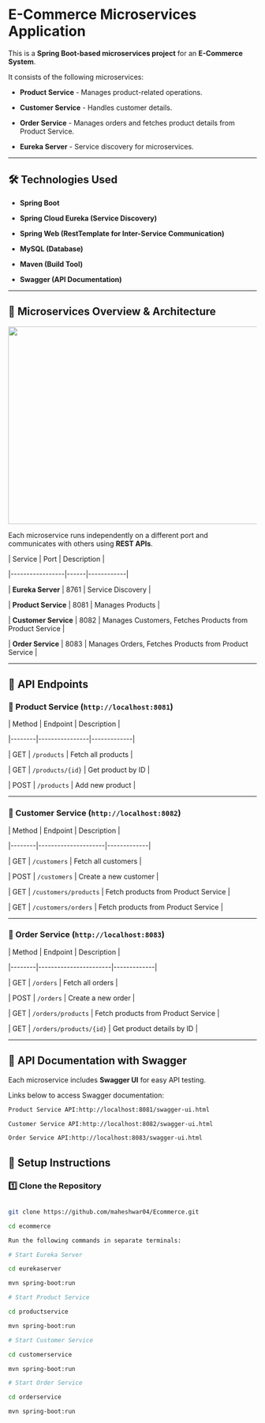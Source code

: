 # **E-Commerce Microservices Application**

This is a **Spring Boot-based microservices project** for an **E-Commerce System**.  

It consists of the following microservices:  

- **Product Service** - Manages product-related operations.  

- **Customer Service** - Handles customer details.  

- **Order Service** - Manages orders and fetches product details from Product Service.  

- **Eureka Server** - Service discovery for microservices.

---

## **🛠 Technologies Used**

- **Spring Boot**  

- **Spring Cloud Eureka (Service Discovery)**  

- **Spring Web (RestTemplate for Inter-Service Communication)**  

- **MySQL (Database)**  

- **Maven (Build Tool)**  

- **Swagger (API Documentation)**

---

## **📌 Microservices Overview & Architecture**

<img src="https://github.com/user-attachments/assets/73b71d0b-dbcc-4fe8-8f86-1cb63456a8cf" width="800" height="400">

Each microservice runs independently on a different port and communicates with others using **REST APIs**.

| Service          | Port  | Description |

|-----------------|------|------------|

| **Eureka Server** | 8761 | Service Discovery |

| **Product Service** | 8081 | Manages Products |

| **Customer Service** | 8082 | Manages Customers, Fetches Products from Product Service |

| **Order Service** | 8083 | Manages Orders, Fetches Products from Product Service |

---

## **📌 API Endpoints**

### **🔹 Product Service (`http://localhost:8081`)**

| Method | Endpoint         | Description |

|--------|----------------|-------------|

| GET    | `/products`      | Fetch all products |

| GET    | `/products/{id}` | Get product by ID |

| POST   | `/products`      | Add new product |

---

### **🔹 Customer Service (`http://localhost:8082`)**

| Method | Endpoint              | Description |

|--------|---------------------|-------------|

| GET    | `/customers`         | Fetch all customers |

| POST   | `/customers`         | Create a new customer |

| GET    | `/customers/products` | Fetch products from Product Service |

| GET    | `/customers/orders` | Fetch products from Product Service |

---

### **🔹 Order Service (`http://localhost:8083`)**

| Method | Endpoint                | Description |

|--------|-----------------------|-------------|

| GET    | `/orders`              | Fetch all orders |

| POST   | `/orders`              | Create a new order |

| GET    | `/orders/products`     | Fetch products from Product Service |

| GET    | `/orders/products/{id}` | Get product details by ID |

---

## 📖 API Documentation with Swagger

Each microservice includes **Swagger UI** for easy API testing.  

Links below to access Swagger documentation:
```sh
Product Service API:http://localhost:8081/swagger-ui.html

Customer Service API:http://localhost:8082/swagger-ui.html

Order Service API:http://localhost:8083/swagger-ui.html
```


## **🚀 Setup Instructions**

### **1️⃣ Clone the Repository**

```sh

git clone https://github.com/maheshwar04/Ecommerce.git

cd ecommerce

Run the following commands in separate terminals:

# Start Eureka Server

cd eurekaserver

mvn spring-boot:run

# Start Product Service

cd productservice

mvn spring-boot:run

# Start Customer Service

cd customerservice

mvn spring-boot:run

# Start Order Service

cd orderservice

mvn spring-boot:run
